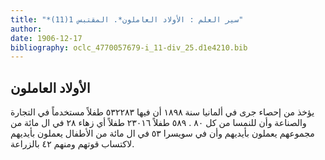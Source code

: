 ```yaml
---
title: "*سير العلم : الأولاد العاملون*. المقتبس 1(11)"
author: 
date: 1906-12-17
bibliography: oclc_4770057679-i_11-div_25.d1e4210.bib
---
```




##  الأولاد العاملون 


 يؤخذ من إحصاء جرى في ألمانيا سنة  ١٨٩٨  أن فيها  ٥٣٢٢٨٣  طفلاً مستخدماً في التجارة والصناعة وأن للنمسا من كل  ٨٠  .  ٥٨٩  طفلاً  ٢٣٠١٦  طفلاً أي زهاء  ٢٨  في ال  مائة  من مجموعهم يعملون بأيديهم وأن في سويسرا  ٥٣  في ال  مائة  من الأطفال يعملون بأيديهم لاكتساب قوتهم ومنهم  ٤٢  بالزراعة. 
